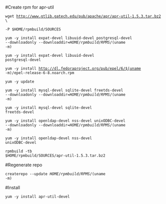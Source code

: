 #Create rpm for apr-util

<code>wget http://www.gtlib.gatech.edu/pub/apache/apr/apr-util-1.5.3.tar.bz2 \ </code>

<code>-P $HOME/rpmbuild/SOURCES</code>

<code>yum -y install expat-devel libuuid-devel postgresql-devel --downloadonly --downloaddir=$HOME/rpmbuild/RPMS/$(uname -m)</code>

<code>yum -y install expat-devel libuuid-devel postgresql-devel</code>

<code>yum -y install http://dl.fedoraproject.org/pub/epel/6/$(uname -m)/epel-release-6-8.noarch.rpm</code>

<code>yum -y update</code>

<code>yum -y install mysql-devel sqlite-devel freetds-devel --downloadonly --downloaddir=$HOME/rpmbuild/RPMS/$(uname -m)</code>

<code>yum -y install mysql-devel sqlite-devel freetds-devel</code>

<code>yum -y install openldap-devel nss-devel unixODBC-devel --downloadonly --downloaddir=$HOME/rpmbuild/RPMS/$(uname -m)</code>

<code>yum -y install openldap-devel nss-devel unixODBC-devel</code>

<code>rpmbuild -tb $HOME/rpmbuild/SOURCES/apr-util-1.5.3.tar.bz2</code>

#Regenerate repo

<code>createrepo --update $HOME/rpmbuild/RPMS/$(uname -m)</code>

#Install

<code>yum -y install apr-util-devel</code>
